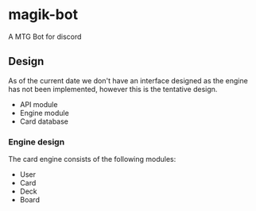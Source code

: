 # magik-bot
A MTG Bot for discord

## Design

As of the current date we don't have an interface designed as the engine has not been implemented, however this is the tentative design.

 * API module
 * Engine module
 * Card database

### Engine design

The card engine consists of the following modules:

 * User
 * Card
 * Deck
 * Board

 
